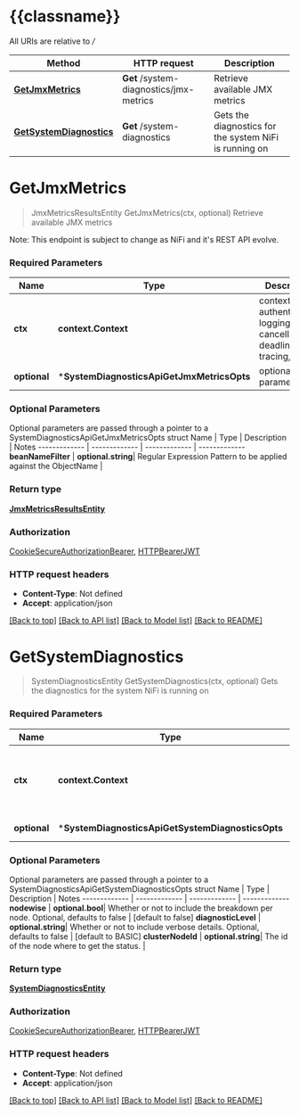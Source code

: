 # {{classname}}

All URIs are relative to */*

Method | HTTP request | Description
------------- | ------------- | -------------
[**GetJmxMetrics**](SystemDiagnosticsApi.md#GetJmxMetrics) | **Get** /system-diagnostics/jmx-metrics | Retrieve available JMX metrics
[**GetSystemDiagnostics**](SystemDiagnosticsApi.md#GetSystemDiagnostics) | **Get** /system-diagnostics | Gets the diagnostics for the system NiFi is running on

# **GetJmxMetrics**
> JmxMetricsResultsEntity GetJmxMetrics(ctx, optional)
Retrieve available JMX metrics

Note: This endpoint is subject to change as NiFi and it's REST API evolve.

### Required Parameters

Name | Type | Description  | Notes
------------- | ------------- | ------------- | -------------
 **ctx** | **context.Context** | context for authentication, logging, cancellation, deadlines, tracing, etc.
 **optional** | ***SystemDiagnosticsApiGetJmxMetricsOpts** | optional parameters | nil if no parameters

### Optional Parameters
Optional parameters are passed through a pointer to a SystemDiagnosticsApiGetJmxMetricsOpts struct
Name | Type | Description  | Notes
------------- | ------------- | ------------- | -------------
 **beanNameFilter** | **optional.string**| Regular Expression Pattern to be applied against the ObjectName | 

### Return type

[**JmxMetricsResultsEntity**](JmxMetricsResultsEntity.md)

### Authorization

[CookieSecureAuthorizationBearer](../README.md#CookieSecureAuthorizationBearer), [HTTPBearerJWT](../README.md#HTTPBearerJWT)

### HTTP request headers

 - **Content-Type**: Not defined
 - **Accept**: application/json

[[Back to top]](#) [[Back to API list]](../README.md#documentation-for-api-endpoints) [[Back to Model list]](../README.md#documentation-for-models) [[Back to README]](../README.md)

# **GetSystemDiagnostics**
> SystemDiagnosticsEntity GetSystemDiagnostics(ctx, optional)
Gets the diagnostics for the system NiFi is running on

### Required Parameters

Name | Type | Description  | Notes
------------- | ------------- | ------------- | -------------
 **ctx** | **context.Context** | context for authentication, logging, cancellation, deadlines, tracing, etc.
 **optional** | ***SystemDiagnosticsApiGetSystemDiagnosticsOpts** | optional parameters | nil if no parameters

### Optional Parameters
Optional parameters are passed through a pointer to a SystemDiagnosticsApiGetSystemDiagnosticsOpts struct
Name | Type | Description  | Notes
------------- | ------------- | ------------- | -------------
 **nodewise** | **optional.bool**| Whether or not to include the breakdown per node. Optional, defaults to false | [default to false]
 **diagnosticLevel** | **optional.string**| Whether or not to include verbose details. Optional, defaults to false | [default to BASIC]
 **clusterNodeId** | **optional.string**| The id of the node where to get the status. | 

### Return type

[**SystemDiagnosticsEntity**](SystemDiagnosticsEntity.md)

### Authorization

[CookieSecureAuthorizationBearer](../README.md#CookieSecureAuthorizationBearer), [HTTPBearerJWT](../README.md#HTTPBearerJWT)

### HTTP request headers

 - **Content-Type**: Not defined
 - **Accept**: application/json

[[Back to top]](#) [[Back to API list]](../README.md#documentation-for-api-endpoints) [[Back to Model list]](../README.md#documentation-for-models) [[Back to README]](../README.md)

